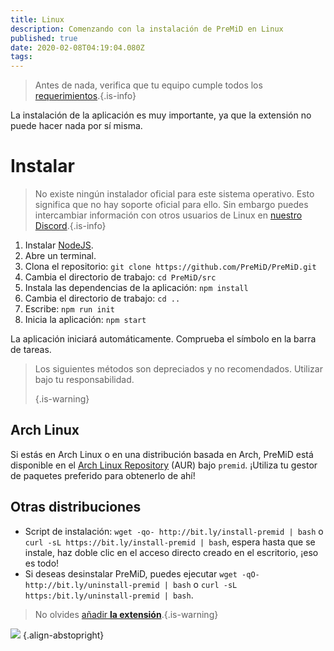 ```yaml
---
title: Linux
description: Comenzando con la instalación de PreMiD en Linux
published: true
date: 2020-02-08T04:19:04.080Z
tags:
---
```


> Antes de nada, verifica que tu equipo cumple todos los [requerimientos](/insatll/requirements).{.is-info}

La instalación de la aplicación es muy importante, ya que la extensión no puede hacer nada por sí misma.

# Instalar
> No existe ningún instalador oficial para este sistema operativo. Esto significa que no hay soporte oficial para ello. Sin embargo puedes intercambiar información con otros usuarios de Linux en [nuestro Discord](https://discord.gg/premid/).{.is-info}

1. Instalar [NodeJS](https://nodejs.org/es/).
2. Abre un terminal.
3. Clona el repositorio: `git clone https://github.com/PreMiD/PreMiD.git`
4. Cambia el directorio de trabajo: `cd PreMiD/src`
5. Instala las dependencias de la aplicación: `npm install`
6. Cambia el directorio de trabajo: `cd ..`
7. Escribe: `npm run init`
8. Inicia la aplicación: `npm start`

La aplicación iniciará automáticamente. Comprueba el símbolo en la barra de tareas.

> Los siguientes métodos son depreciados y no recomendados. Utilizar bajo tu responsabilidad. 
> 
> {.is-warning}

## Arch Linux
Si estás en Arch Linux o en una distribución basada en Arch, PreMiD está disponible en el [Arch Linux Repository](https://aur.archlinux.org/packages/premid/) (AUR) bajo `premid`. ¡Utiliza tu gestor de paquetes preferido para obtenerlo de ahí!

## Otras distribuciones
- Script de instalación: `wget -qo- http://bit.ly/install-premid | bash` o `curl -sL https://bit.ly/install-premid | bash`, espera hasta que se instale, haz doble clic en el acceso directo creado en el escritorio, ¡eso es todo!
- Si deseas desinstalar PreMiD, puedes ejecutar `wget -qO- http://bit.ly/uninstall-premid | bash` o `curl -sL https:/bit.ly/uninstall-premid | bash`.

> No olvides [añadir **la extensión**](/install).{.is-warning}

![](https://a.icons8.com/TqgWTTfw/Oy7xHF/svg.svg) {.align-abstopright}